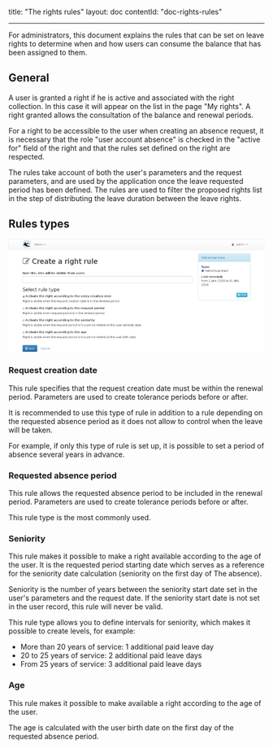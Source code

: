 title: "The rights rules"
layout: doc
contentId: "doc-rights-rules"

---


For administrators, this document explains the rules that can be set on leave rights to determine when and how users can consume the balance that has been assigned to them.

<!-- more -->

## General

A user is granted a right if he is active and associated with the right collection. In this case it will appear on the list in the page "My rights".
A right granted allows the consultation of the balance and renewal periods.

For a right to be accessible to the user when creating an absence request, it is necessary that the role "user account absence" is checked in the "active for" field of the right and that the rules set defined on the right are respected.

The rules take account of both the user's parameters and the request parameters, and are used by the application once the leave requested period has been defined. The rules are used to filter the proposed rights list in the step of distributing the leave duration between the leave rights.


## Rules types


![Add a rule](images/rightrule-edit-annual-leave.png)


### Request creation date

This rule specifies that the request creation date must be within the renewal period. Parameters are used to create tolerance periods before or after.

It is recommended to use this type of rule in addition to a rule depending on the requested absence period as it does not allow to control when the leave will be taken.

For example, if only this type of rule is set up, it is possible to set a period of absence several years in advance.

### Requested absence period

This rule allows the requested absence period to be included in the renewal period. Parameters are used to create tolerance periods before or after.

This rule type is the most commonly used.

### Seniority

This rule makes it possible to make  a right available according to the age of the user. It is the requested period starting date which serves as a reference for the seniority date calculation (seniority on the first day of The absence).

Seniority is the number of years between the seniority start date set in the user's parameters and the request date. If the seniority start date is not set in the user record, this rule will never be valid.

This rule type allows you to define intervals for seniority, which makes it possible to create levels, for example:

* More than 20 years of service: 1 additional paid leave day
* 20 to 25 years of service: 2 additional paid leave days
* From 25 years of service: 3 additional paid leave days

### Age

This rule makes it possible to make available a right according to the age of the user.

The age is calculated with the user birth date on the first day of the requested absence period.
